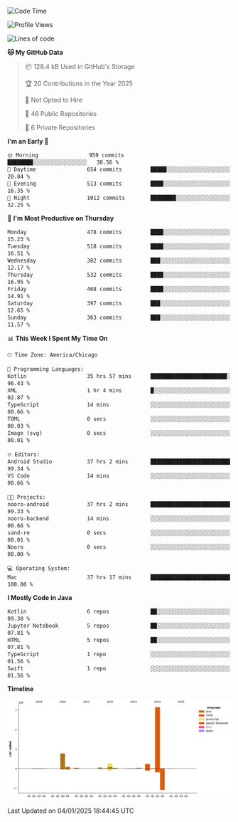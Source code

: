 <!--START_SECTION:waka-->
![Code Time](http://img.shields.io/badge/Code%20Time-761%20hrs%2024%20mins-blue)

![Profile Views](http://img.shields.io/badge/Profile%20Views-29-blue)

![Lines of code](https://img.shields.io/badge/From%20Hello%20World%20I%27ve%20Written-4.8%20million%20lines%20of%20code-blue)

**🐱 My GitHub Data** 

> 📦 128.4 kB Used in GitHub's Storage 
 > 
> 🏆 20 Contributions in the Year 2025
 > 
> 🚫 Not Opted to Hire
 > 
> 📜 46 Public Repositories 
 > 
> 🔑 6 Private Repositories 
 > 
**I'm an Early 🐤** 

```text
🌞 Morning                959 commits         ████████░░░░░░░░░░░░░░░░░   30.56 % 
🌆 Daytime                654 commits         █████░░░░░░░░░░░░░░░░░░░░   20.84 % 
🌃 Evening                513 commits         ████░░░░░░░░░░░░░░░░░░░░░   16.35 % 
🌙 Night                  1012 commits        ████████░░░░░░░░░░░░░░░░░   32.25 % 
```
📅 **I'm Most Productive on Thursday** 

```text
Monday                   478 commits         ████░░░░░░░░░░░░░░░░░░░░░   15.23 % 
Tuesday                  518 commits         ████░░░░░░░░░░░░░░░░░░░░░   16.51 % 
Wednesday                382 commits         ███░░░░░░░░░░░░░░░░░░░░░░   12.17 % 
Thursday                 532 commits         ████░░░░░░░░░░░░░░░░░░░░░   16.95 % 
Friday                   468 commits         ████░░░░░░░░░░░░░░░░░░░░░   14.91 % 
Saturday                 397 commits         ███░░░░░░░░░░░░░░░░░░░░░░   12.65 % 
Sunday                   363 commits         ███░░░░░░░░░░░░░░░░░░░░░░   11.57 % 
```


📊 **This Week I Spent My Time On** 

```text
🕑︎ Time Zone: America/Chicago

💬 Programming Languages: 
Kotlin                   35 hrs 57 mins      ████████████████████████░   96.43 % 
XML                      1 hr 4 mins         █░░░░░░░░░░░░░░░░░░░░░░░░   02.87 % 
TypeScript               14 mins             ░░░░░░░░░░░░░░░░░░░░░░░░░   00.66 % 
TOML                     0 secs              ░░░░░░░░░░░░░░░░░░░░░░░░░   00.03 % 
Image (svg)              0 secs              ░░░░░░░░░░░░░░░░░░░░░░░░░   00.01 % 

🔥 Editors: 
Android Studio           37 hrs 2 mins       █████████████████████████   99.34 % 
VS Code                  14 mins             ░░░░░░░░░░░░░░░░░░░░░░░░░   00.66 % 

🐱‍💻 Projects: 
nooro-android            37 hrs 2 mins       █████████████████████████   99.33 % 
nooro-backend            14 mins             ░░░░░░░░░░░░░░░░░░░░░░░░░   00.66 % 
sand-re                  0 secs              ░░░░░░░░░░░░░░░░░░░░░░░░░   00.01 % 
Nooro                    0 secs              ░░░░░░░░░░░░░░░░░░░░░░░░░   00.00 % 

💻 Operating System: 
Mac                      37 hrs 17 mins      █████████████████████████   100.00 % 
```

**I Mostly Code in Java** 

```text
Kotlin                   6 repos             ██░░░░░░░░░░░░░░░░░░░░░░░   09.38 % 
Jupyter Notebook         5 repos             ██░░░░░░░░░░░░░░░░░░░░░░░   07.81 % 
HTML                     5 repos             ██░░░░░░░░░░░░░░░░░░░░░░░   07.81 % 
TypeScript               1 repo              ░░░░░░░░░░░░░░░░░░░░░░░░░   01.56 % 
Swift                    1 repo              ░░░░░░░░░░░░░░░░░░░░░░░░░   01.56 % 
```



**Timeline**

![Lines of Code chart](https://raw.githubusercontent.com/phanijsp/phanijsp/main/assets/bar_graph.png)


 Last Updated on 04/01/2025 18:44:45 UTC
<!--END_SECTION:waka-->
